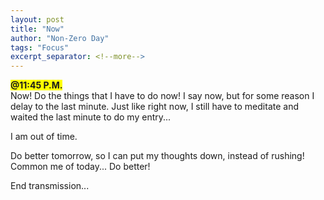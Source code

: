 ```yaml
---
layout: post
title: "Now"
author: "Non-Zero Day"
tags: "Focus"
excerpt_separator: <!--more-->
---
```

<span style="background-color: yellow;font-weight: bold;">@11:45 P.M.</span><br />
Now! Do the things that I have to do now! I say now, but <!--more-->for some reason I delay to the last minute. Just like right now, I still have to meditate and waited the last minute to do my entry...

I am out of time.

Do better tomorrow, so I can put my thoughts down, instead of rushing! Common me of today... Do better!

End transmission...

